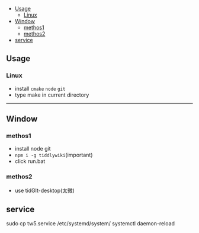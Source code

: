 <!-- vim-markdown-toc GitLab -->

* [Usage](#usage)
  * [Linux](#linux)
* [Window](#window)
  * [methos1](#methos1)
  * [methos2](#methos2)
* [service](#service)

<!-- vim-markdown-toc -->

## Usage
### Linux
* install `cmake` `node` `git`
* type make in current directory

---

## Window
### methos1
* install node git
* `npm i -g tiddlywiki`(important)
* click run.bat
### methos2
* use tidGIt-desktop(太微)

## service
sudo cp tw5.service /etc/systemd/system/
systemctl daemon-reload
